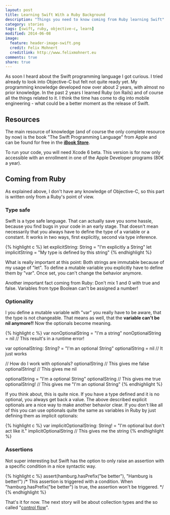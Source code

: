```yaml
---
layout: post
title: Learning Swift With a Ruby Background
description: "Things you need to know coming from Ruby learning Swift"
category: stories
tags: [swift, ruby, objective-c, learn]
modified: 2014-06-08
image:
  feature: header-image-swift.png
  credit: Felix Mohnert
  creditlink: http://www.felixmohnert.eu
comments: true
share: true
---
```


As soon I heard about the Swift programming language I got curious. I tried
already to look into Objective-C but felt not quite ready yet. My programming
knowledge developed now over about 2 years, with almost no prior knowledge.
In the past 2 years I learned Ruby (on Rails) and of course all the things
related to it. I think the time has come to dig into mobile engineering - what
could be a better moment as the release of Swift.

## Resources

The main resource of knowledge (and of course the only complete resource by now)
is the book "The Swift Programming Language" from Apple and can be found for
free in the
[**iBook Store**](https://itunes.apple.com/de/book/swift-programming-language/id881256329?mt=11).

To run your code, you will need Xcode 6 beta. This version is for now only
accessible with an enrollment in one of the Apple Developer programs
(80€ a year).

## Coming from Ruby

As explained above, I don't have any knowledge of Objective-C, so this part is
written only from a Ruby's point of view.

### Type safe

Swift is a type safe language. That can actually save you some hassle, because
you find bugs in your code in an early stage. That doesn't mean necessarily
that you always have to define the type of a variable or a constant. It works
in two ways, first explicitly, second via type inference.

{% highlight c %}
let explicitString: String = "I'm explicitly a String"
let implicitString         = "My type is defined by this string"
{% endhighlight %}

What is really important at this point: Both strings are immutable because of
my usage of "let". To define a mutable variable you explicitly have to define
them by "var". Once set, you can't change the behavior anymore.

Another important fact coming from Ruby: Don't mix 1 and 0 with true and false.
Variables from type Boolean can't be assigned a number!

### Optionality

I you define a mutable variable with "var" you really have to be aware, that
the type is not changeable. That means as well, that the **variable can't be nil
anymore!!** Now the optionals become meaning.

{% highlight c %}
var nonOptionalString = "I'm a string"
nonOptionalString     = nil // This result's in a runtime error!

var optionalString: String? = "I'm an optional String"
optionalString              = nil // It just works

// How do I work with optionals?
optionalString  // This gives me false
optionalString! // This gives me nil

optionalString = "I'm a optional String"
optionalString  // This gives me true
optionalString! // This gives me "I'm an optional String"
{% endhighlight %}

If you think about, this is quite nice. If you have a type defined and it is
no optional, you always get back a value. The above described explicit optionals
are a nice way to make another behavior clear. If you don't like all of this
you can use optionals quite the same as variables in Ruby by just defining them
as implicit optionals:

{% highlight c %}
var implicitOptionalString: String! = "I'm optional but don't act like it."
implicitOptionalString // This gives me the string
{% endhighlight %}

### Assertions

Not super interesting but Swift has the option to only raise an assertion with
a specific condition in a nice syntactic way.

{% highlight c %}
assert(hamburg.hasPrefix("be better"), "Hamburg is better!")
/* This assertion is triggered with a condition. When
"hamburg.hasPrefix("be better") is true, the assertion won't be triggered. */
{% endhighlight %}

That's it for now. The next story will be about collection types and the so
called
"[control flow](https://developer.apple.com/library/prerelease/ios/documentation/Swift/Conceptual/Swift_Programming_Language/ControlFlow.html)".
